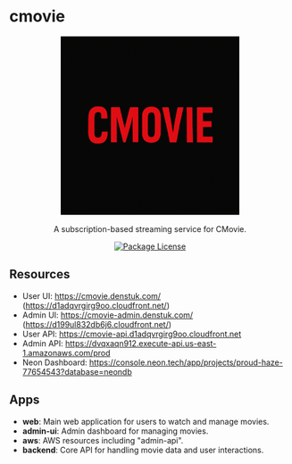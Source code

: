 # cmovie

<p align="center">
  <img src="./docs/logo.png" width="320" alt="CMovie Logo" />
</p>
<p align="center">A subscription-based streaming service for CMovie.</p>
<p align="center">
  <a href="LICENSE" target="_blank"><img src="https://img.shields.io/badge/license-MIT-blue.svg" alt="Package License" /></a>
</p>

## Resources


- User UI: https://cmovie.denstuk.com/ (https://d1adqvrgirg9oo.cloudfront.net/)
- Admin UI: https://cmovie-admin.denstuk.com/ (https://d199ul832db6j6.cloudfront.net/)
- User API: https://cmovie-api.d1adqvrgirg9oo.cloudfront.net
- Admin API: https://dvqxaqn912.execute-api.us-east-1.amazonaws.com/prod
- Neon Dashboard: https://console.neon.tech/app/projects/proud-haze-77654543?database=neondb

## Apps

- **web**: Main web application for users to watch and manage movies.
- **admin-ui**: Admin dashboard for managing movies.
- **aws**: AWS resources including "admin-api".
- **backend**: Core API for handling movie data and user interactions.
